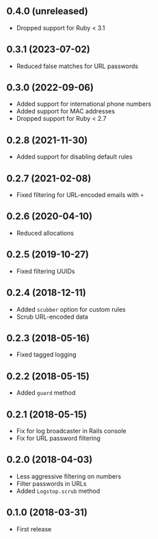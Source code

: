 ## 0.4.0 (unreleased)

- Dropped support for Ruby < 3.1

## 0.3.1 (2023-07-02)

- Reduced false matches for URL passwords

## 0.3.0 (2022-09-06)

- Added support for international phone numbers
- Added support for MAC addresses
- Dropped support for Ruby < 2.7

## 0.2.8 (2021-11-30)

- Added support for disabling default rules

## 0.2.7 (2021-02-08)

- Fixed filtering for URL-encoded emails with `+`

## 0.2.6 (2020-04-10)

- Reduced allocations

## 0.2.5 (2019-10-27)

- Fixed filtering UUIDs

## 0.2.4 (2018-12-11)

- Added `scubber` option for custom rules
- Scrub URL-encoded data

## 0.2.3 (2018-05-16)

- Fixed tagged logging

## 0.2.2 (2018-05-15)

- Added `guard` method

## 0.2.1 (2018-05-15)

- Fix for log broadcaster in Rails console
- Fix for URL password filtering

## 0.2.0 (2018-04-03)

- Less aggressive filtering on numbers
- Filter passwords in URLs
- Added `Logstop.scrub` method

## 0.1.0 (2018-03-31)

- First release
